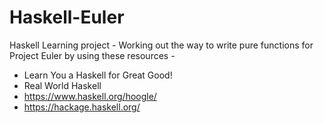 # Haskell-Euler
Haskell Learning project - Working out the way to write pure functions for Project Euler by using these resources -
* Learn You a Haskell for Great Good!
* Real World Haskell
* https://www.haskell.org/hoogle/
* https://hackage.haskell.org/
